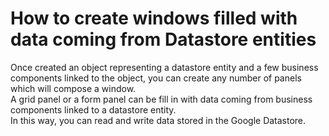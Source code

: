 # How to create windows filled with data coming from Datastore entities

Once created an object representing a datastore entity and a few business components linked to the object, you can create any number of panels which will compose a window.  
A grid panel or a form panel can be fill in with data coming from business components linked to a datastore entity.  
In this way, you can read and write data stored in the Google Datastore.

